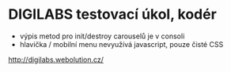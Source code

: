 # DIGILABS testovací úkol, kodér

- výpis metod pro init/destroy carouselů je v consoli
- hlavička / mobilní menu nevyužívá javascript, pouze čisté CSS

http://digilabs.webolution.cz/
 
